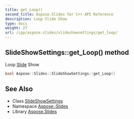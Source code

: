 ```yaml
---
title: get_Loop()
second_title: Aspose.Slides for C++ API Reference
description: Loop Slide Show
type: docs
weight: 27
url: /cpp/aspose.slides/slideshowsettings/get_loop/
---
```

## SlideShowSettings::get_Loop() method


Loop [Slide](../../slide/) Show

```cpp
bool Aspose::Slides::SlideShowSettings::get_Loop()
```

## See Also

* Class [SlideShowSettings](./)
* Namespace [Aspose::Slides](../)
* Library [Aspose.Slides](../../)